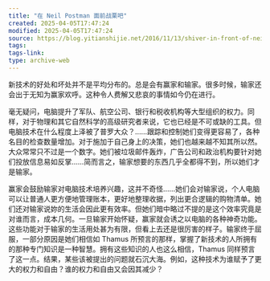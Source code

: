 ```yaml
---
title: "在 Neil Postman 面前战栗吧"
created: 2025-04-05T17:47:24
modified: 2025-04-05T17:47:24
source: https://blog.yitianshijie.net/2016/11/13/shiver-in-front-of-neil-postman/
tags:
tags-link:
type: archive-web
---
```

新技术的好处和坏处并不是平均分布的。总是会有赢家和输家。很多时候，输家还会出于无知为赢家欢呼。这种令人费解又悲哀的事情如今仍在进行。

毫无疑问，电脑提升了军队、航空公司、银行和税收机构等大型组织的权力。同样，对于物理和其它自然科学的高级研究者来说，它也已经是不可或缺的工具。但电脑技术在什么程度上泽被了普罗大众？……跟踪和控制她们变得更容易了，各种名目的检查数量增加。对于施加于自己身上的决策，她们也越来越不知其所以然。大众常常只不过是一个数字。她们被垃圾邮件轰炸，广告公司和政治机构要针对她们投放信息易如反掌……简而言之，输家想要的东西几乎全都得不到，所以她们才是输家。

赢家会鼓励输家对电脑技术培养兴趣，这并不奇怪……她们会对输家说，个人电脑可以让普通人更方便地管理账本，更好地整理收据，列出更合逻辑的购物清单。她们还对输家说妳的生活会因此更有效率。但她们暗中略过不提的是这个效率究竟是对谁而言，成本几何。一旦输家开始怀疑，赢家就会诱之以电脑的各种神奇功能。这些功能对于输家的生活用处甚为有限，但看上去还是很厉害的样子。输家终于屈服，一部分原因是她们相信如 Thamus 所预言的那样，掌握了新技术的人所拥有的那种专门知识是一种智慧。拥有这些知识的人也这么相信，Thamus 同样预言了这一点。结果，某些该被提出的问题就石沉大海。例如，这种技术为谁赋予了更大的权力和自由？谁的权力和自由又会因其减少？